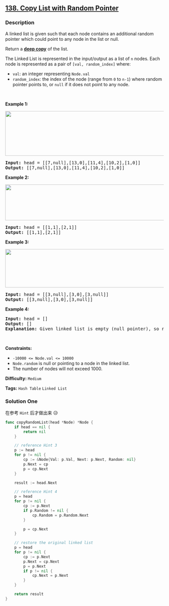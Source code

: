 ## [138. Copy List with Random Pointer](https://leetcode.com/problems/copy-list-with-random-pointer/)

### Description

<p>A linked list is given such that each node contains an additional random pointer which could point to any node in the list or null.</p>

<p>Return a <a href="https://en.wikipedia.org/wiki/Object_copying#Deep_copy" target="_blank"><strong>deep copy</strong></a> of the list.</p>

<p>The Linked List is represented in the input/output as a list of <code>n</code> nodes. Each node is represented as a pair of <code>[val, random_index]</code> where:</p>

<ul>
	<li><code>val</code>: an integer representing <code>Node.val</code></li>
	<li><code>random_index</code>: the index of the node (range from <code>0</code> to <code>n-1</code>) where random pointer points to, or <code>null</code> if it does not point to any node.</li>
</ul>

<p>&nbsp;</p>
<p><strong>Example 1:</strong></p>
<img alt="" src="https://assets.leetcode.com/uploads/2019/12/18/e1.png" style="width: 700px; height: 142px;" />
<pre>
<strong>Input:</strong> head = [[7,null],[13,0],[11,4],[10,2],[1,0]]
<strong>Output:</strong> [[7,null],[13,0],[11,4],[10,2],[1,0]]
</pre>

<p><strong>Example 2:</strong></p>
<img alt="" src="https://assets.leetcode.com/uploads/2019/12/18/e2.png" style="width: 700px; height: 114px;" />
<pre>
<strong>Input:</strong> head = [[1,1],[2,1]]
<strong>Output:</strong> [[1,1],[2,1]]
</pre>

<p><strong>Example 3:</strong></p>

<p><strong><img alt="" src="https://assets.leetcode.com/uploads/2019/12/18/e3.png" style="width: 700px; height: 122px;" /></strong></p>

<pre>
<strong>Input:</strong> head = [[3,null],[3,0],[3,null]]
<strong>Output:</strong> [[3,null],[3,0],[3,null]]
</pre>

<p><strong>Example 4:</strong></p>

<pre>
<strong>Input:</strong> head = []
<strong>Output:</strong> []
<strong>Explanation:</strong> Given linked list is empty (null pointer), so return null.
</pre>

<p>&nbsp;</p>
<p><strong>Constraints:</strong></p>

<ul>
	<li><code>-10000 &lt;= Node.val &lt;= 10000</code></li>
	<li><code>Node.random</code> is null or pointing to a node in the linked list.</li>
	<li>The number of nodes will not exceed 1000.</li>
</ul>

**Difficulty:** `Medium`

**Tags:** `Hash Table` `Linked List`

### Solution One

在参考 `Hint` 后才做出来 😥

```go
func copyRandomList(head *Node) *Node {
	if head == nil {
		return nil
	}

	// reference Hint 3
	p := head
	for p != nil {
		cp := &Node{Val: p.Val, Next: p.Next, Random: nil}
		p.Next = cp
		p = cp.Next
	}

	result := head.Next

	// reference Hint 4
	p = head
	for p != nil {
		cp := p.Next
		if p.Random != nil {
			cp.Random = p.Random.Next
		}

		p = cp.Next
	}

	// restore the original linked list
	p = head
	for p != nil {
		cp := p.Next
		p.Next = cp.Next
		p = p.Next
		if p != nil {
			cp.Next = p.Next
		}
	}

	return result
}
```
